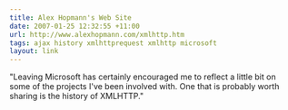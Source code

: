 ```yaml
---
title: Alex Hopmann's Web Site
date: 2007-01-25 12:32:55 +11:00
url: http://www.alexhopmann.com/xmlhttp.htm
tags: ajax history xmlhttprequest xmlhttp microsoft
layout: link
---
```

"Leaving Microsoft has certainly encouraged me to reflect a little bit on some of the projects I've been involved with. One that is probably worth sharing is the history of XMLHTTP."
